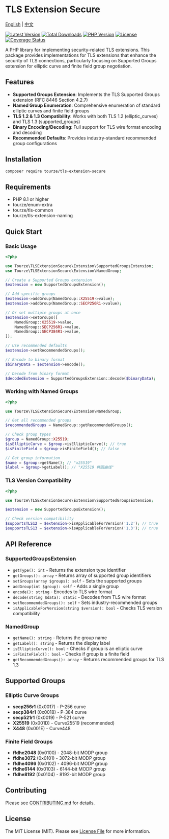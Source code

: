 # TLS Extension Secure

[English](README.md) | [中文](README.zh-CN.md)

[![Latest Version](https://img.shields.io/packagist/v/tourze/tls-extension-secure.svg?style=flat-square)](https://packagist.org/packages/tourze/tls-extension-secure)
[![Total Downloads](https://img.shields.io/packagist/dt/tourze/tls-extension-secure.svg?style=flat-square)](https://packagist.org/packages/tourze/tls-extension-secure)
[![PHP Version](https://img.shields.io/packagist/php-v/tourze/tls-extension-secure.svg?style=flat-square)](https://packagist.org/packages/tourze/tls-extension-secure)
[![License](https://img.shields.io/packagist/l/tourze/tls-extension-secure.svg?style=flat-square)](https://packagist.org/packages/tourze/tls-extension-secure)
[![Coverage Status](https://img.shields.io/codecov/c/github/tourze/php-monorepo.svg?style=flat-square)](https://codecov.io/gh/tourze/php-monorepo)

A PHP library for implementing security-related TLS extensions. This package provides
implementations for TLS extensions that enhance the security of TLS connections,
particularly focusing on Supported Groups extension for elliptic curve and finite
field group negotiation.

## Features

- **Supported Groups Extension**: Implements the TLS Supported Groups extension (RFC 8446 Section 4.2.7)
- **Named Group Enumeration**: Comprehensive enumeration of standard elliptic curves and finite field groups
- **TLS 1.2 & 1.3 Compatibility**: Works with both TLS 1.2 (elliptic_curves) and TLS 1.3 (supported_groups)
- **Binary Encoding/Decoding**: Full support for TLS wire format encoding and decoding
- **Recommended Defaults**: Provides industry-standard recommended group configurations

## Installation

```bash
composer require tourze/tls-extension-secure
```

## Requirements

- PHP 8.1 or higher
- tourze/enum-extra
- tourze/tls-common
- tourze/tls-extension-naming

## Quick Start

### Basic Usage

```php
<?php

use Tourze\TLSExtensionSecure\Extension\SupportedGroupsExtension;
use Tourze\TLSExtensionSecure\Extension\NamedGroup;

// Create a Supported Groups extension
$extension = new SupportedGroupsExtension();

// Add specific groups
$extension->addGroup(NamedGroup::X25519->value);
$extension->addGroup(NamedGroup::SECP256R1->value);

// Or set multiple groups at once
$extension->setGroups([
    NamedGroup::X25519->value,
    NamedGroup::SECP256R1->value,
    NamedGroup::SECP384R1->value,
]);

// Use recommended defaults
$extension->setRecommendedGroups();

// Encode to binary format
$binaryData = $extension->encode();

// Decode from binary format
$decodedExtension = SupportedGroupsExtension::decode($binaryData);
```

### Working with Named Groups

```php
<?php

use Tourze\TLSExtensionSecure\Extension\NamedGroup;

// Get all recommended groups
$recommendedGroups = NamedGroup::getRecommendedGroups();

// Check group types
$group = NamedGroup::X25519;
$isEllipticCurve = $group->isEllipticCurve(); // true
$isFiniteField = $group->isFiniteField(); // false

// Get group information
$name = $group->getName(); // "x25519"
$label = $group->getLabel(); // "X25519 椭圆曲线"
```

### TLS Version Compatibility

```php
<?php

use Tourze\TLSExtensionSecure\Extension\SupportedGroupsExtension;

$extension = new SupportedGroupsExtension();

// Check version compatibility
$supportsTLS12 = $extension->isApplicableForVersion('1.2'); // true
$supportsTLS13 = $extension->isApplicableForVersion('1.3'); // true
```

## API Reference

### SupportedGroupsExtension

- `getType(): int` - Returns the extension type identifier
- `getGroups(): array` - Returns array of supported group identifiers
- `setGroups(array $groups): self` - Sets the supported groups
- `addGroup(int $group): self` - Adds a single group
- `encode(): string` - Encodes to TLS wire format
- `decode(string $data): static` - Decodes from TLS wire format
- `setRecommendedGroups(): self` - Sets industry-recommended groups
- `isApplicableForVersion(string $version): bool` - Checks TLS version compatibility

### NamedGroup

- `getName(): string` - Returns the group name
- `getLabel(): string` - Returns the display label
- `isEllipticCurve(): bool` - Checks if group is an elliptic curve
- `isFiniteField(): bool` - Checks if group is a finite field
- `getRecommendedGroups(): array` - Returns recommended groups for TLS 1.3

## Supported Groups

### Elliptic Curve Groups
- **secp256r1** (0x0017) - P-256 curve
- **secp384r1** (0x0018) - P-384 curve  
- **secp521r1** (0x0019) - P-521 curve
- **X25519** (0x001D) - Curve25519 (recommended)
- **X448** (0x001E) - Curve448

### Finite Field Groups
- **ffdhe2048** (0x0100) - 2048-bit MODP group
- **ffdhe3072** (0x0101) - 3072-bit MODP group
- **ffdhe4096** (0x0102) - 4096-bit MODP group
- **ffdhe6144** (0x0103) - 6144-bit MODP group
- **ffdhe8192** (0x0104) - 8192-bit MODP group

## Contributing

Please see [CONTRIBUTING.md](CONTRIBUTING.md) for details.

## License

The MIT License (MIT). Please see [License File](LICENSE) for more information.
